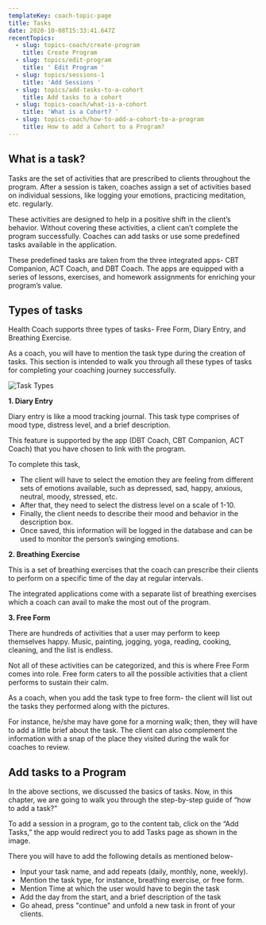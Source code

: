 ```yaml
---
templateKey: coach-topic-page
title: Tasks
date: 2020-10-08T15:33:41.647Z
recentTopics:
  - slug: topics-coach/create-program
    title: Create Program
  - slug: topics/edit-program
    title: ' Edit Program '
  - slug: topics/sessions-1
    title: 'Add Sessions '
  - slug: topics/add-tasks-to-a-cohort
    title: Add tasks to a cohort
  - slug: topics-coach/what-is-a-cohort
    title: 'What is a Cohort? '
  - slug: topics-coach/how-to-add-a-cohort-to-a-program
    title: How to add a Cohort to a Program?
---
```

## What is a task?

Tasks are the set of activities that are prescribed to clients throughout the program. After a session is taken, coaches assign a set of activities based on individual sessions, like logging your emotions, practicing meditation, etc. regularly. 

These activities are designed to help in a positive shift in the client’s behavior. Without covering these activities, a client can’t complete the program successfully. Coaches can add tasks or use some predefined tasks available in the application. 

These predefined tasks are taken from the three integrated apps- CBT Companion, ACT Coach, and DBT Coach. The apps are equipped with a series of lessons, exercises, and homework assignments for enriching your program’s value. 

## Types of tasks

Health Coach supports three types of tasks- Free Form, Diary Entry, and Breathing Exercise.

As a coach, you will have to mention the task type during the creation of tasks. This section is intended to walk you through all these types of tasks for completing your coaching journey successfully.

![Task Types](/img/type-of-tasks-i.png "Task Types")

**1. Diary Entry**

Diary entry is like a mood tracking journal. This task type comprises of mood type, distress level, and a brief description. 

This feature is supported by the app (DBT Coach, CBT Companion, ACT Coach) that you have chosen to link with the program. 

To complete this task, 

* The client will have to select the emotion they are feeling from different sets of emotions available, such as depressed, sad, happy, anxious, neutral, moody, stressed, etc.
* After that, they need to select the distress level on a scale of 1-10.
* Finally, the client needs to describe their mood and behavior in the description box. 
* Once saved, this information will be logged in the database and can be used to monitor the person’s swinging emotions.

**2. Breathing Exercise**

This is a set of breathing exercises that the coach can prescribe their clients to perform on a specific time of the day at regular intervals. 

The integrated applications come with a separate list of breathing exercises which a coach can avail to make the most out of the program. 

**3. Free Form**

There are hundreds of activities that a user may perform to keep themselves happy. Music, painting, jogging, yoga, reading, cooking, cleaning, and the list is endless. 

Not all of these activities can be categorized, and this is where Free Form comes into role. Free form caters to all the possible activities that a client performs to sustain their calm. 

As a coach, when you add the task type to free form- the client will list out the tasks they performed along with the pictures. 

For instance, he/she may have gone for a morning walk; then, they will have to add a little brief about the task. The client can also complement the information with a snap of the place they visited during the walk for coaches to review.

## Add tasks to a Program

In the above sections, we discussed the basics of tasks. Now, in this chapter, we are going to walk you through the step-by-step guide of “how to add a task?” 

To add a session in a program, go to the content tab, click on the “Add Tasks,” the app would redirect you to add Tasks page as shown in the image.

There you will have to add the following details as mentioned below-

* Input your task name, and add repeats (daily, monthly, none, weekly).
* Mention the task type, for instance, breathing exercise, or free form.
* Mention Time at which the user would have to begin the task
* Add the day from the start, and a brief description of the task
* Go ahead, press "continue" and unfold a new task in front of your clients.
